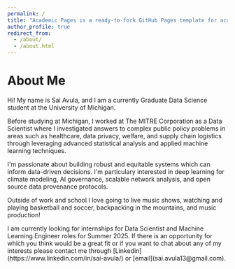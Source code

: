 ```yaml
---
permalink: /
title: "Academic Pages is a ready-to-fork GitHub Pages template for academic personal websites"
author_profile: true
redirect_from: 
  - /about/
  - /about.html
---
```


About Me
======

<p> Hi! My name is Sai Avula, and I am a currently Graduate Data Science student at the University of Michigan. <p>

<p> Before studying at Michigan, I worked at The MITRE Corporation as a Data Scientist where I investigated answers to complex public policy problems in areas
such as healthcare, data privacy, welfare, and supply chain logistics through leveraging advanced statistical analysis and applied machine learning techniques. <p>

<p> I'm passionate about building robust and equitable systems which can inform data-driven decisions. I'm particulary interested in deep learning 
for climate modeling, AI governance, scalable network analysis, and open source data provenance protocols. <p>

<p> Outside of work and school I love going to live music shows, watching and playing basketball and soccer, backpacking in the mountains, and 
music production! <p>

<p> I am currently looking for internships for Data Scientist and Machine Learning Engineer roles for Summer 2025. If there is an opportunity for which you think 
would be a great fit or if you want to chat about any of my interests please contact me through [Linkedin](https://www.linkedin.com/in/sai-avula/) or [email](sai.avula13@gmail.com). <p>







